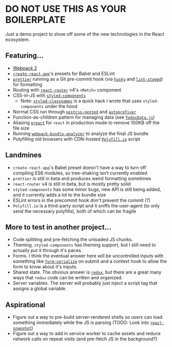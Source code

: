 # DO NOT USE THIS AS YOUR BOILERPLATE

Just a demo project to show off some of the new technologies in the React ecosystem.

## Featuring...
+ [Webpack 2](https://webpack.js.org/)
+ [`create-react-app`](https://github.com/facebookincubator/create-react-app)'s presets for Babel and ESLint
+ [`prettier`](https://github.com/jlongster/prettier) running as a Git pre-commit hook (via [`husky`](https://github.com/typicode/husky) and [`lint-staged`](https://github.com/okonet/lint-staged)) for formatting
+ Routing with [`react-router`](https://github.com/ReactTraining/react-router/tree/v4) v4's `<Match>` component
+ CSS-in-JS with [`styled-components`](https://github.com/styled-components/styled-components)
  + Note: [`styled-classnames`](https://github.com/rgdelato/styled-classnames) is a quick hack I wrote that uses `styled-components` under the hood
+ Normal CSS run through [`postcss-nested`](https://github.com/postcss/postcss-nested) and [`autoprefixer`](https://github.com/postcss/autoprefixer)
+ Function-as-children pattern for managing data (see [`TodosData.js`](https://github.com/rgdelato/todo-react-demo/blob/master/src/components/TodosData.js))
+ Aliasing [`preact`](https://github.com/developit/preact) for `react` in production mode to remove 100KB off the file size
+ Running [`webpack-bundle-analyzer`](https://github.com/th0r/webpack-bundle-analyzer) to analyze the final JS bundle
+ Polyfilling old browsers with CDN-hosted [`Polyfill.io`](https://github.com/Financial-Times/polyfill-service) script

## Landmines
+ `create-react-app`'s Babel preset doesn't have a way to turn off compiling ES6 modules, so tree-shaking isn't currently enabled
+ `prettier` is still in beta and produces weird formatting sometimes
+ `react-router` v4 is still in beta, but is mostly pretty solid
+ `styled-components` has some minor bugs, new API is still being added, and it currently adds a lot to the bundle size
+ ESLint errors in the precommit hook don't prevent the commit (?)
+ `Polyfill.io` is a third-party script and it sniffs the user-agent (to only send the necessary polyfills), both of which can be fragile

## More to test in another project...
+ Code splitting and pre-fetching the unloaded JS chunks.
+ Theming. `styled-components` has theming support, but I still need to actually put it through it's paces.
+ Forms. I think the eventual answer here will be uncontrolled inputs with something like [`form-serialize`](https://github.com/defunctzombie/form-serialize) on submit and a context hook to allow the form to know about it's inputs.
+ Shared state. The obvious answer is [`redux`](https://github.com/reactjs/redux), but there are a great many ways that `redux` code can be written and organized.
+ Server variables. The server will probably just inject a script tag that assigns a global variable.

## Aspirational
+ Figure out a way to pre-build server-rendered shells so users can load something immediately while the JS is parsing (TODO: Look into [`react-snapshot`](https://www.npmjs.com/package/react-snapshot))
+ Figure out a way to add in service worker to cache assets and reduce network calls on repeat visits (and pre-fetch JS in the background?)
